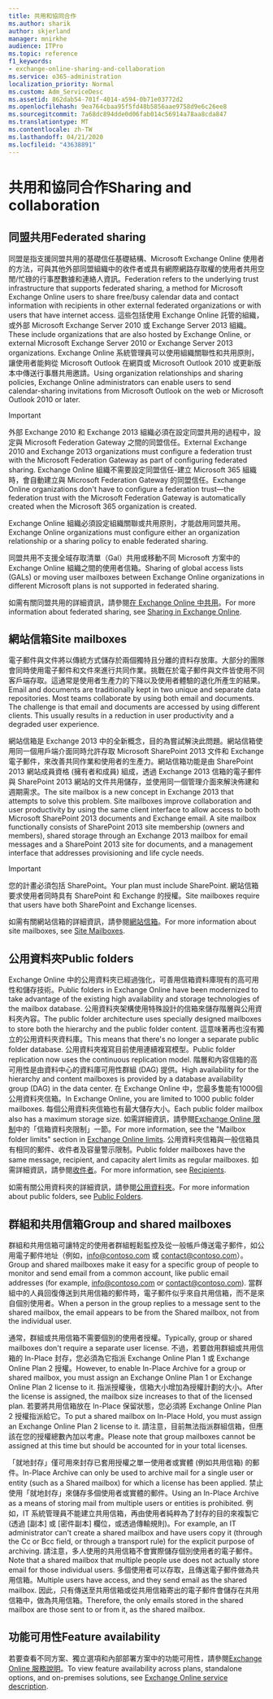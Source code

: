 ```yaml
---
title: 共用和協同合作
ms.author: sharik
author: skjerland
manager: mnirkhe
audience: ITPro
ms.topic: reference
f1_keywords:
- exchange-online-sharing-and-collaboration
ms.service: o365-administration
localization_priority: Normal
ms.custom: Adm_ServiceDesc
ms.assetid: 862dab54-701f-4014-a594-0b71e03772d2
ms.openlocfilehash: 9ea764cbaa95f5fd48b5856aae9758d9e6c26ee8
ms.sourcegitcommit: 7a68dc894dde0d06fab014c56914a78aa8cda847
ms.translationtype: MT
ms.contentlocale: zh-TW
ms.lasthandoff: 04/21/2020
ms.locfileid: "43638891"
---
```

# <a name="sharing-and-collaboration"></a><span data-ttu-id="5c08d-102">共用和協同合作</span><span class="sxs-lookup"><span data-stu-id="5c08d-102">Sharing and collaboration</span></span>

## <a name="federated-sharing"></a><span data-ttu-id="5c08d-103">同盟共用</span><span class="sxs-lookup"><span data-stu-id="5c08d-103">Federated sharing</span></span>

<span data-ttu-id="5c08d-104">同盟是指支援同盟共用的基礎信任基礎結構、Microsoft Exchange Online 使用者的方法，可與其他外部同盟組織中的收件者或具有網際網路存取權的使用者共用空閒/忙碌的行事歷數據和連絡人資訊。</span><span class="sxs-lookup"><span data-stu-id="5c08d-104">Federation refers to the underlying trust infrastructure that supports federated sharing, a method for Microsoft Exchange Online users to share free/busy calendar data and contact information with recipients in other external federated organizations or with users that have internet access.</span></span> <span data-ttu-id="5c08d-105">這些包括使用 Exchange Online 託管的組織，或外部 Microsoft Exchange Server 2010 或 Exchange Server 2013 組織。</span><span class="sxs-lookup"><span data-stu-id="5c08d-105">These include organizations that are also hosted by Exchange Online, or external Microsoft Exchange Server 2010 or Exchange Server 2013 organizations.</span></span> <span data-ttu-id="5c08d-106">Exchange Online 系統管理員可以使用組織關聯性和共用原則，讓使用者能夠從 Microsoft Outlook 在網頁或 Microsoft Outlook 2010 或更新版本中傳送行事曆共用邀請。</span><span class="sxs-lookup"><span data-stu-id="5c08d-106">Using organization relationships and sharing policies, Exchange Online administrators can enable users to send calendar-sharing invitations from Microsoft Outlook on the web or Microsoft Outlook 2010 or later.</span></span>
  
> [!IMPORTANT]
>  <span data-ttu-id="5c08d-107">外部 Exchange 2010 和 Exchange 2013 組織必須在設定同盟共用的過程中，設定與 Microsoft Federation Gateway 之間的同盟信任。</span><span class="sxs-lookup"><span data-stu-id="5c08d-107">External Exchange 2010 and Exchange 2013 organizations must configure a federation trust with the Microsoft Federation Gateway as part of configuring federated sharing.</span></span> <span data-ttu-id="5c08d-108">Exchange Online 組織不需要設定同盟信任-建立 Microsoft 365 組織時，會自動建立與 Microsoft Federation Gateway 的同盟信任。</span><span class="sxs-lookup"><span data-stu-id="5c08d-108">Exchange Online organizations don't have to configure a federation trust—the federation trust with the Microsoft Federation Gateway is automatically created when the Microsoft 365 organization is created.</span></span> 
>
>  <span data-ttu-id="5c08d-109">Exchange Online 組織必須設定組織關聯或共用原則，才能啟用同盟共用。</span><span class="sxs-lookup"><span data-stu-id="5c08d-109">Exchange Online organizations must configure either an organization relationship or a sharing policy to enable federated sharing.</span></span> 
>
>  <span data-ttu-id="5c08d-110">同盟共用不支援全域存取清單（Gal）共用或移動不同 Microsoft 方案中的 Exchange Online 組織之間的使用者信箱。</span><span class="sxs-lookup"><span data-stu-id="5c08d-110">Sharing of global access lists (GALs) or moving user mailboxes between Exchange Online organizations in different Microsoft plans is not supported in federated sharing.</span></span> 
  
<span data-ttu-id="5c08d-111">如需有關同盟共用的詳細資訊，請參閱[在 Exchange Online 中共用](https://go.microsoft.com/fwlink/p/?LinkId=271774)。</span><span class="sxs-lookup"><span data-stu-id="5c08d-111">For more information about federated sharing, see [Sharing in Exchange Online](https://go.microsoft.com/fwlink/p/?LinkId=271774).</span></span>
  
## <a name="site-mailboxes"></a><span data-ttu-id="5c08d-112">網站信箱</span><span class="sxs-lookup"><span data-stu-id="5c08d-112">Site mailboxes</span></span>

<span data-ttu-id="5c08d-p103">電子郵件與文件將以傳統方式儲存於兩個獨特且分離的資料存放庫。大部分的團隊會同時使用電子郵件和文件來進行共同作業。挑戰在於電子郵件與文件皆使用不同客戶端存取。這通常是使用者生產力的下降以及使用者體驗的退化所產生的結果。</span><span class="sxs-lookup"><span data-stu-id="5c08d-p103">Email and documents are traditionally kept in two unique and separate data repositories. Most teams collaborate by using both email and documents. The challenge is that email and documents are accessed by using different clients. This usually results in a reduction in user productivity and a degraded user experience.</span></span>
  
<span data-ttu-id="5c08d-p104">網站信箱是 Exchange 2013 中的全新概念，目的為嘗試解決此問題。網站信箱使用同一個用戶端介面同時允許存取 Microsoft SharePoint 2013 文件和 Exchange 電子郵件，來改善共同作業和使用者的生產力。網站信箱功能是由 SharePoint 2013 網站成員資格 (擁有者和成員) 組成，透過 Exchange 2013 信箱的電子郵件與 SharePoint 2013 網站的文件共用儲存，並使用同一個管理介面來解決佈建和週期需求。</span><span class="sxs-lookup"><span data-stu-id="5c08d-p104">The site mailbox is a new concept in Exchange 2013 that attempts to solve this problem. Site mailboxes improve collaboration and user productivity by using the same client interface to allow access to both Microsoft SharePoint 2013 documents and Exchange email. A site mailbox functionally consists of SharePoint 2013 site membership (owners and members), shared storage through an Exchange 2013 mailbox for email messages and a SharePoint 2013 site for documents, and a management interface that addresses provisioning and life cycle needs.</span></span>
  
> [!IMPORTANT]
> <span data-ttu-id="5c08d-120">您的計畫必須包括 SharePoint。</span><span class="sxs-lookup"><span data-stu-id="5c08d-120">Your plan must include SharePoint.</span></span> <span data-ttu-id="5c08d-121">網站信箱要求使用者同時具有 SharePoint 和 Exchange 的授權。</span><span class="sxs-lookup"><span data-stu-id="5c08d-121">Site mailboxes require that users have both SharePoint and Exchange licenses.</span></span> 
  
<span data-ttu-id="5c08d-122">如需有關網站信箱的詳細資訊，請參閱[網站信箱](https://go.microsoft.com/fwlink/p/?LinkId=271789)。</span><span class="sxs-lookup"><span data-stu-id="5c08d-122">For more information about site mailboxes, see [Site Mailboxes](https://go.microsoft.com/fwlink/p/?LinkId=271789).</span></span>
  
## <a name="public-folders"></a><span data-ttu-id="5c08d-123">公用資料夾</span><span class="sxs-lookup"><span data-stu-id="5c08d-123">Public folders</span></span>

<span data-ttu-id="5c08d-124">Exchange Online 中的公用資料夾已經過強化，可善用信箱資料庫現有的高可用性和儲存技術。</span><span class="sxs-lookup"><span data-stu-id="5c08d-124">Public folders in Exchange Online have been modernized to take advantage of the existing high availability and storage technologies of the mailbox database.</span></span> <span data-ttu-id="5c08d-125">公用資料夾架構使用特殊設計的信箱來儲存階層與公用資料夾內容。</span><span class="sxs-lookup"><span data-stu-id="5c08d-125">The public folder architecture uses specially designed mailboxes to store both the hierarchy and the public folder content.</span></span> <span data-ttu-id="5c08d-126">這意味著再也沒有獨立的公用資料夾資料庫。</span><span class="sxs-lookup"><span data-stu-id="5c08d-126">This means that there's no longer a separate public folder database.</span></span> <span data-ttu-id="5c08d-127">公用資料夾複寫目前使用連續複寫模型。</span><span class="sxs-lookup"><span data-stu-id="5c08d-127">Public folder replication now uses the continuous replication model.</span></span> <span data-ttu-id="5c08d-128">階層和內容信箱的高可用性是由資料中心的資料庫可用性群組 (DAG) 提供。</span><span class="sxs-lookup"><span data-stu-id="5c08d-128">High availability for the hierarchy and content mailboxes is provided by a database availability group (DAG) in the data center.</span></span> <span data-ttu-id="5c08d-129">在 Exchange Online 中，您最多隻能有1000個公用資料夾信箱。</span><span class="sxs-lookup"><span data-stu-id="5c08d-129">In Exchange Online, you are limited to 1000 public folder mailboxes.</span></span> <span data-ttu-id="5c08d-130">每個公用資料夾信箱也有最大儲存大小。</span><span class="sxs-lookup"><span data-stu-id="5c08d-130">Each public folder mailbox also has a maximum storage size.</span></span> <span data-ttu-id="5c08d-131">如需詳細資訊，請參閱[Exchange Online 限制](exchange-online-limits.md)中的「信箱資料夾限制」一節。</span><span class="sxs-lookup"><span data-stu-id="5c08d-131">For more information, see the "Mailbox folder limits" section in [Exchange Online limits](exchange-online-limits.md).</span></span> <span data-ttu-id="5c08d-132">公用資料夾信箱與一般信箱具有相同的郵件、收件者及容量警示限制。</span><span class="sxs-lookup"><span data-stu-id="5c08d-132">Public folder mailboxes have the same message, recipient, and capacity alert limits as regular mailboxes.</span></span> <span data-ttu-id="5c08d-133">如需詳細資訊，請參閱[收件者](recipients.md)。</span><span class="sxs-lookup"><span data-stu-id="5c08d-133">For more information, see [Recipients](recipients.md).</span></span> 
  
<span data-ttu-id="5c08d-134">如需有關公用資料夾的詳細資訊，請參閱[公用資料夾](https://go.microsoft.com/fwlink/p/?LinkId=271790)。</span><span class="sxs-lookup"><span data-stu-id="5c08d-134">For more information about public folders, see [Public Folders](https://go.microsoft.com/fwlink/p/?LinkId=271790).</span></span>
  
## <a name="group-and-shared-mailboxes"></a><span data-ttu-id="5c08d-135">群組和共用信箱</span><span class="sxs-lookup"><span data-stu-id="5c08d-135">Group and shared mailboxes</span></span>

<span data-ttu-id="5c08d-136">群組和共用信箱可讓特定的使用者群組輕鬆監控及從一般帳戶傳送電子郵件，如公用電子郵件地址（例如，info@contoso.com 或 contact@contoso.com）。</span><span class="sxs-lookup"><span data-stu-id="5c08d-136">Group and shared mailboxes make it easy for a specific group of people to monitor and send email from a common account, like public email addresses (for example, info@contoso.com or contact@contoso.com).</span></span> <span data-ttu-id="5c08d-137">當群組中的人員回復傳送到共用信箱的郵件時，電子郵件似乎來自共用信箱，而不是來自個別使用者。</span><span class="sxs-lookup"><span data-stu-id="5c08d-137">When a person in the group replies to a message sent to the shared mailbox, the email appears to be from the Shared mailbox, not from the individual user.</span></span>
  
<span data-ttu-id="5c08d-138">通常，群組或共用信箱不需要個別的使用者授權。</span><span class="sxs-lookup"><span data-stu-id="5c08d-138">Typically, group or shared mailboxes don't require a separate user license.</span></span> <span data-ttu-id="5c08d-139">不過，若要啟用群組或共用信箱的 In-Place 封存，您必須為它指派 Exchange Online Plan 1 或 Exchange Online Plan 2 授權。</span><span class="sxs-lookup"><span data-stu-id="5c08d-139">However, to enable In-Place Archive for a group or shared mailbox, you must assign an Exchange Online Plan 1 or Exchange Online Plan 2 license to it.</span></span> <span data-ttu-id="5c08d-140">指派授權後，信箱大小增加為授權計劃的大小。</span><span class="sxs-lookup"><span data-stu-id="5c08d-140">After the license is assigned, the mailbox size increases to that of the licensed plan.</span></span> <span data-ttu-id="5c08d-141">若要將共用信箱放在 In-Place 保留狀態，您必須將 Exchange Online Plan 2 授權指派給它。</span><span class="sxs-lookup"><span data-stu-id="5c08d-141">To put a shared mailbox on In-Place Hold, you must assign an Exchange Online Plan 2 license to it.</span></span> <span data-ttu-id="5c08d-142">請注意，目前無法指派群組信箱，但應該在您的授權總數內加以考慮。</span><span class="sxs-lookup"><span data-stu-id="5c08d-142">Please note that group mailboxes cannot be assigned at this time but should be accounted for in your total licenses.</span></span>
  
<span data-ttu-id="5c08d-143">「就地封存」僅可用來封存已套用授權之單一使用者或實體 (例如共用信箱) 的郵件。</span><span class="sxs-lookup"><span data-stu-id="5c08d-143">In-Place Archive can only be used to archive mail for a single user or entity (such as a Shared mailbox) for which a license has been applied.</span></span> <span data-ttu-id="5c08d-144">禁止使用「就地封存」來儲存多個使用者或實體的郵件。</span><span class="sxs-lookup"><span data-stu-id="5c08d-144">Using an In-Place Archive as a means of storing mail from multiple users or entities is prohibited.</span></span> <span data-ttu-id="5c08d-145">例如，IT 系統管理員不能建立共用信箱，再由使用者純粹為了封存的目的來複製它 (透過 [副本] 或 [密件副本] 欄位，或透過傳輸規則)。</span><span class="sxs-lookup"><span data-stu-id="5c08d-145">For example, an IT administrator can't create a shared mailbox and have users copy it (through the Cc or Bcc field, or through a transport rule) for the explicit purpose of archiving.</span></span> <span data-ttu-id="5c08d-146">請注意，多人使用的共用信箱不會實際儲存個別使用者的電子郵件。</span><span class="sxs-lookup"><span data-stu-id="5c08d-146">Note that a shared mailbox that multiple people use does not actually store email for those individual users.</span></span> <span data-ttu-id="5c08d-147">多個使用者可以存取，且傳送電子郵件做為共用信箱。</span><span class="sxs-lookup"><span data-stu-id="5c08d-147">Multiple users have access, and they send email as the shared mailbox.</span></span> <span data-ttu-id="5c08d-148">因此，只有傳送至共用信箱或從共用信箱寄出的電子郵件會儲存在共用信箱中，做為共用信箱。</span><span class="sxs-lookup"><span data-stu-id="5c08d-148">Therefore, the only emails stored in the shared mailbox are those sent to or from it, as the shared mailbox.</span></span>
  
## <a name="feature-availability"></a><span data-ttu-id="5c08d-149">功能可用性</span><span class="sxs-lookup"><span data-stu-id="5c08d-149">Feature availability</span></span>

<span data-ttu-id="5c08d-150">若要查看不同方案、獨立選項和內部部署方案中的功能可用性，請參閱[Exchange Online 服務說明](exchange-online-service-description.md)。</span><span class="sxs-lookup"><span data-stu-id="5c08d-150">To view feature availability across plans, standalone options, and on-premises solutions, see [Exchange Online service description](exchange-online-service-description.md).</span></span>
  

